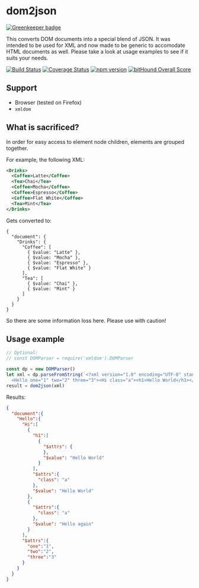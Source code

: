 # dom2json

[![Greenkeeper badge](https://badges.greenkeeper.io/kahwee/dom2json.svg)](https://greenkeeper.io/)

This converts DOM documents into a special blend of JSON. It was intended to be used for XML and now made to be generic to accomodate HTML documents as well. Please take a look at usage examples to see if it suits your needs.

[![Build Status](https://travis-ci.org/kahwee/dom2json.svg?branch=master)](https://travis-ci.org/kahwee/dom2json)
[![Coverage Status](https://coveralls.io/repos/github/kahwee/dom2json/badge.svg?branch=master)](https://coveralls.io/github/kahwee/dom2json?branch=master)
[![npm version](https://badge.fury.io/js/dom2json.svg)](https://badge.fury.io/js/dom2json)
[![bitHound Overall Score](https://www.bithound.io/github/kahwee/dom2json/badges/score.svg)](https://www.bithound.io/github/kahwee/dom2json)

## Support

* Browser (tested on Firefox)
* `xmldom`

## What is sacrificed?

In order for easy access to element node children, elements are grouped together.

For example, the following XML:

```xml
<Drinks>
  <Coffee>Latte</Coffee>
  <Tea>Chai</Tea>
  <Coffee>Mocha</Coffee>
  <Coffee>Espresso</Coffee>
  <Coffee>Flat White</Coffee>
  <Tea>Mint</Tea>
</Drinks>
```

Gets converted to:

```
{
  "document": {
    "Drinks": {
      "Coffee": [
        { $value: "Latte" },
        { $value: "Mocha" },
        { $value: "Espresso" },
        { $value: "Flat White" }
      ],
      "Tea": [
        { $value: "Chai" },
        { $value: "Mint" }
      ]
    }
  }
}
```

So there are some information loss here. Please use with caution!

## Usage example

```js
// Optional:
// const DOMParser = require('xmldom').DOMParser

const dp = new DOMParser()
let xml = dp.parseFromString(`<?xml version="1.0" encoding="UTF-8" standalone="no"?>
  <Hello one="1" two="2" three="3"><Hi class="a"><h1>Hello World</h1></Hi><Hi class="a">Hello again</Hi></Hello>`, 'text/xml')
result = dom2json(xml)
```

Results:

```json
{
  "document":{
    "Hello":{
      "Hi":[
        {
          "h1":[
            {
              "$attrs": {
              },
              "$value": "Hello World"
            }
          ],
          "$attrs":{
            "class": "a"
          },
          "$value": "Hello World"
        },
        {
          "$attrs":{
            "class": "a"
          },
          "$value": "Hello again"
        }
      ],
      "$attrs":{
        "one":"1",
        "two":"2",
        "three":"3"
      }
    }
  }
}
```
